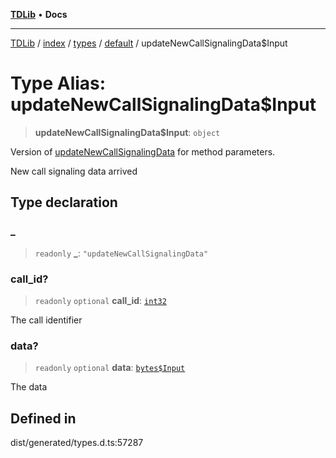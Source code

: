 [**TDLib**](../../../../../../README.md) • **Docs**

***

[TDLib](../../../../../../modules.md) / [index](../../../../../README.md) / [types](../../../README.md) / [default](../README.md) / updateNewCallSignalingData$Input

# Type Alias: updateNewCallSignalingData$Input

> **updateNewCallSignalingData$Input**: `object`

Version of [updateNewCallSignalingData](updateNewCallSignalingData.md) for method parameters.

New call signaling data arrived

## Type declaration

### \_

> `readonly` **\_**: `"updateNewCallSignalingData"`

### call\_id?

> `readonly` `optional` **call\_id**: [`int32`](int32.md)

The call identifier

### data?

> `readonly` `optional` **data**: [`bytes$Input`](bytes$Input.md)

The data

## Defined in

dist/generated/types.d.ts:57287
